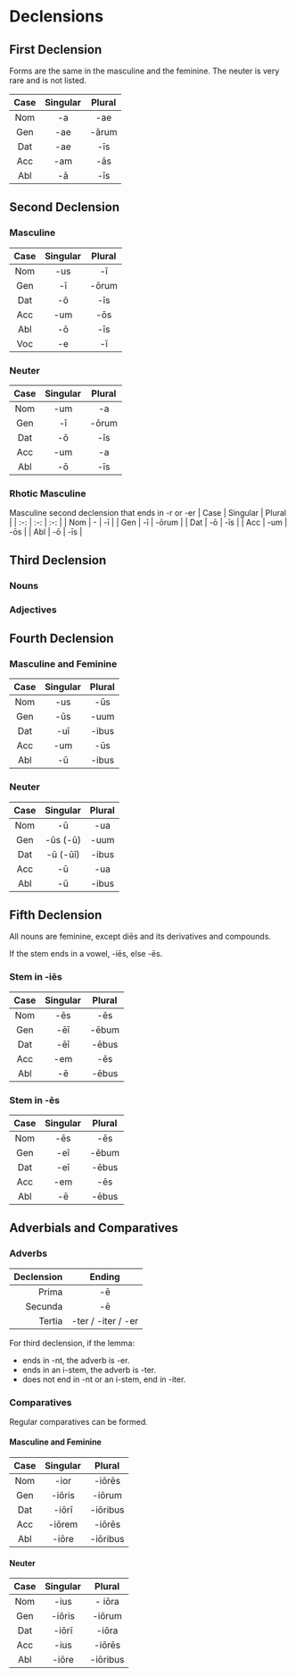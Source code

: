 # Declensions

## First Declension

Forms are the same in the masculine and the feminine. The neuter is very rare and is not listed.

| Case | Singular | Plural |
| :-: | :-: | :-: |
| Nom | -a | -ae |
| Gen | -ae | -ārum |
| Dat | -ae | -īs |
| Acc | -am | -ās |
| Abl | -ā | -īs |


## Second Declension

### Masculine
| Case | Singular | Plural |
| :-: | :-: | :-: |
| Nom | -us | -ī |
| Gen | -ī | -ōrum |
| Dat | -ō | -īs |
| Acc | -um | -ōs |
| Abl | -ō | -īs |
| Voc | -e | -ī |

### Neuter
| Case | Singular | Plural |
| :-: | :-: | :-: |
| Nom | -um | -a |
| Gen | -ī | -ōrum |
| Dat | -ō | -īs |
| Acc | -um | -a |
| Abl | -ō | -īs |

### Rhotic Masculine
Masculine second declension that ends in -r or -er
| Case | Singular | Plural |
| :-: | :-: | :-: |
| Nom | - | -ī |
| Gen | -ī | -ōrum |
| Dat | -ō | -īs |
| Acc | -um | -ōs |
| Abl | -ō | -īs |

## Third Declension

### Nouns

### Adjectives



## Fourth Declension

### Masculine and Feminine

| Case | Singular | Plural |
| :-: | :-: | :-: |
| Nom | -us | -ūs |
| Gen | -ūs | -uum |
| Dat | -uī | -ibus |
| Acc | -um | -ūs |
| Abl | -ū | -ibus |

### Neuter

| Case | Singular | Plural |
| :-: | :-: | :-: |
| Nom | -ū | -ua |
| Gen | -ūs (-ū) | -uum |
| Dat | -ū (-ūī)| -ibus |
| Acc | -ū | -ua |
| Abl | -ū | -ibus |

## Fifth Declension

All nouns are feminine, except diēs and its derivatives and compounds.

If the stem ends in a vowel, -iēs, else -ēs.

### Stem in -iēs

| Case | Singular | Plural |
| :-: | :-: | :-: |
| Nom | -ēs | -ēs |
| Gen | -ēī | -ēbum |
| Dat | -ēī | -ēbus |
| Acc | -em | -ēs |
| Abl | -ē | -ēbus |

### Stem in -ēs

| Case | Singular | Plural |
| :-: | :-: | :-: |
| Nom | -ēs | -ēs |
| Gen | -eī | -ēbum |
| Dat | -eī | -ēbus |
| Acc | -em | -ēs |
| Abl | -ē | -ēbus |

## Adverbials and Comparatives

### Adverbs
| Declension | Ending |
| -: | :-: |
| Prima | -ē |
| Secunda | -ē |
| Tertia | -ter / -iter / -er |

For third declension, if the lemma:
- ends in -nt, the adverb is -er.
- ends in an i-stem, the adverb is -ter.
- does not end in -nt or an i-stem, end in -iter.

### Comparatives
Regular comparatives can be formed.

#### Masculine and Feminine

| Case | Singular | Plural |
| :-: | :-: | :-: |
| Nom | -ior | -iōrēs |
| Gen | -iōris | -iōrum |
| Dat | -iōrī | -iōribus |
| Acc | -iōrem | -iōrēs |
| Abl | -iōre | -iōribus |

#### Neuter

| Case | Singular | Plural |
| :-: | :-: | :-: |
| Nom | -ius | - iōra |
| Gen | -iōris | -iōrum |
| Dat | -iōrī | -iōra |
| Acc | -ius | -iōrēs |
| Abl | -iōre | -iōribus |